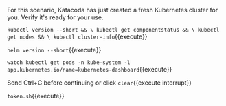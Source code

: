 For this scenario, Katacoda has just created a fresh Kubernetes cluster for you. Verify it's ready for your use.

`kubectl version --short && \
kubectl get componentstatus && \
kubectl get nodes && \
kubectl cluster-info`{{execute}}

`helm version --short`{{execute}}

`watch kubectl get pods -n kube-system -l app.kubernetes.io/name=kubernetes-dashboard`{{execute}}

Send Ctrl+C before continuing or click `clear`{{execute interrupt}}

`token.sh`{{execute}}